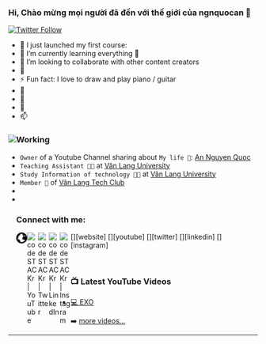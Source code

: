 ### Hi, Chào mừng mọi người đã đến với thế giới của ngnquocan 👋 

[![Twitter Follow](https://img.shields.io/twitter/follow/annofatt?color=1DA1F2&logo=twitter&style=for-the-badge)](https://twitter.com/intent/follow?original_referer=https%3A%2F%2Fgithub.com%2FcodeSTACKr&screen_name=annofatt)

- 🔭 I just launched my first course: 
- 🌱 I’m currently learning everything 🤣
- 👯 I’m looking to collaborate with other content creators
- 🥅 
- ⚡ Fun fact: I love to draw and play piano / guitar
- 👀 
- 🌱 
- 💞️ 
- 📫
### Working <a href="https://github.com/paulnguyen-mn"><img align="left" width="auto" height="200" src="https://res.cloudinary.com/kimwy/image/upload/v1598840300/easyfrontend/programming_hgngx9.png"></a>

- `Owner` of a Youtube Channel sharing about `My life 🌈`: [An Nguyen Quoc](https://www.youtube.com/channel/UC41PwMiI48UMZCLs8MtAnQQ)
- `Teaching Assistant 👨‍💼` at [Văn Lang University](https://www.facebook.com/truongdaihocvanlang)
- `Study Information of technology 👩‍💻` at [Văn Lang University](https://www.facebook.com/truongdaihocvanlang)
- `Member 👯` of [Văn Lang Tech Club](https://www.facebook.com/vlutech/)
- 
- 

### Connect with me:

[<img align="left" alt="codeSTACKr.com" width="22px" src="https://raw.githubusercontent.com/iconic/open-iconic/master/svg/globe.svg" />][website]
[<img align="left" alt="codeSTACKr | YouTube" width="22px" src="https://cdn.jsdelivr.net/npm/simple-icons@v3/icons/youtube.svg" />][youtube]
[<img align="left" alt="codeSTACKr | Twitter" width="22px" src="https://cdn.jsdelivr.net/npm/simple-icons@v3/icons/twitter.svg" />][twitter]
[<img align="left" alt="codeSTACKr | LinkedIn" width="22px" src="https://cdn.jsdelivr.net/npm/simple-icons@v3/icons/linkedin.svg" />][linkedin]
[<img align="left" alt="codeSTACKr | Instagram" width="22px" src="https://cdn.jsdelivr.net/npm/simple-icons@v3/icons/instagram.svg" />][instagram]

<br />

### 📺 Latest YouTube Videos

<!-- YOUTUBE:START -->
- [ 💻 EXO ](https://www.youtube.com/watch?v=7vnStN1RvZI)
<!-- YOUTUBE:END -->

➡️ [more videos...](https://www.youtube.com/channel/UC41PwMiI48UMZCLs8MtAnQQ)

---

<!---
ngnquocan/ngnquocan is a ✨ special ✨ repository because its `README.md` (this file) appears on your GitHub profile.
You can click the Preview link to take a look at your changes.
--->
